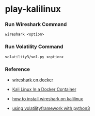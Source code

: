 # play-kalilinux

### Run Wireshark Command
`wireshark <option>`

### Run Volatility Command
`volatility3/vol.py <option>`

### Reference
- [wireshark on docker](https://hub.docker.com/r/linuxserver/wireshark)

- [Kali Linux In a Docker Container](https://airman604.medium.com/kali-linux-in-a-docker-container-5a06311624eb)
- [how to install wireshark on kalilinux](https://linuxhint.com/install_wireshark_package_kali_linux/)
- [using volatilityframework with python3](https://github.com/volatilityfoundation/volatility3)